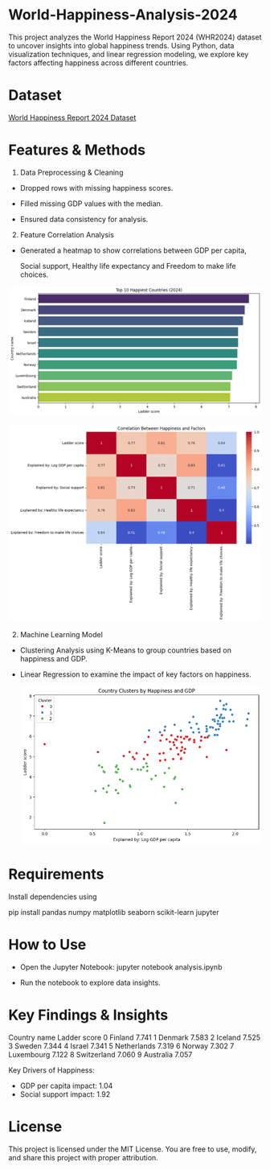 # World-Happiness-Analysis-2024

This project analyzes the World Happiness Report 2024 (WHR2024) dataset to uncover insights into global happiness trends. Using Python, data visualization techniques, and linear regression modeling, we explore key factors affecting happiness across different countries.

# Dataset
 [World Happiness Report 2024 Dataset](https://www.kaggle.com/datasets/ajaypalsinghlo/world-happiness-report-2024)


# Features & Methods

1. Data Preprocessing & Cleaning

 * Dropped rows with missing happiness scores.

 * Filled missing GDP values with the median.

 * Ensured data consistency for analysis.



 2. Feature Correlation Analysis
   
* Generated a heatmap to show correlations between GDP per capita, 

  Social support, Healthy life expectancy and Freedom to make life choices.

![Top_10_Countries](images/output4.png)


![Heatmap](images/output2.png)



2. Machine Learning Model

* Clustering Analysis using K-Means to group countries based on happiness and GDP.
* Linear Regression to examine the impact of key factors on happiness.

  ![clusters](images/output3.png)



# Requirements

Install dependencies using

pip install pandas numpy matplotlib seaborn scikit-learn jupyter

# How to Use

* Open the Jupyter Notebook: jupyter notebook analysis.ipynb

* Run the notebook to explore data insights.



# Key Findings & Insights

  Country name  Ladder score
0      Finland         7.741
1      Denmark         7.583
2      Iceland         7.525
3       Sweden         7.344
4       Israel         7.341
5  Netherlands         7.319
6       Norway         7.302
7   Luxembourg         7.122
8  Switzerland         7.060
9    Australia         7.057

Key Drivers of Happiness:
- GDP per capita impact: 1.04
- Social support impact: 1.92



# License

This project is licensed under the MIT License. You are free to use, modify, and share this project with proper attribution.
